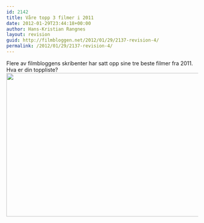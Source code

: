 ```yaml
---
id: 2142
title: Våre topp 3 filmer i 2011
date: 2012-01-29T23:44:18+00:00
author: Hans-Kristian Rangnes
layout: revision
guid: http://filmbloggen.net/2012/01/29/2137-revision-4/
permalink: /2012/01/29/2137-revision-4/
---
```

Flere av filmbloggens skribenter har satt opp sine tre beste filmer fra 2011. Hva er din toppliste?  
<a href="http://filmbloggen.net/?attachment_id=2139" rel="attachment wp-att-2139"><img class="alignnone size-large wp-image-2139" src="http://filmbloggen.net/wp-content/uploads//2012/01/topp3-test1-620x377.jpg" alt="" width="620" height="377" /></a>